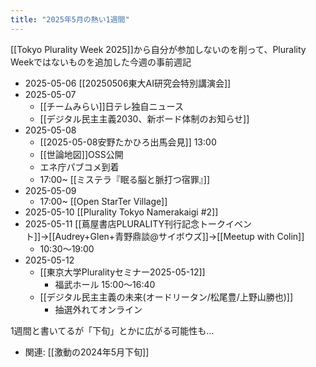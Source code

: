 ```yaml
---
title: "2025年5月の熱い1週間"
---
```


[[Tokyo Plurality Week 2025]]から自分が参加しないのを削って、Plurality Weekではないものを追加した今週の事前週記

- 2025-05-06 [[20250506東大AI研究会特別講演会]]
- 2025-05-07
    - [[チームみらい]]日テレ独自ニュース
    - [[デジタル民主主義2030、新ボード体制のお知らせ]]
- 2025-05-08
    - [[2025-05-08安野たかひろ出馬会見]] 13:00
    - [[世論地図]]OSS公開
    - エネ庁パブコメ到着
    - 17:00~ [[ミステラ『眠る脳と脈打つ宿罪』]]
- 2025-05-09
    - 17:00~ [[Open StarTer Village]]
- 2025-05-10 [[Plurality Tokyo Namerakaigi #2]]
- 2025-05-11 [[蔦屋書店PLURALITY刊行記念トークイベント]]→[[Audrey+Glen+青野鼎談@サイボウズ]]→[[Meetup with Colin]]
    - 10:30〜19:00
- 2025-05-12
    - [[東京大学Pluralityセミナー2025-05-12]]
        - 福武ホール 15:00〜16:40
    - [[デジタル民主主義の未来(オードリータン/松尾豊/上野山勝也)]]
        - 抽選外れてオンライン

1週間と書いてるが「下旬」とかに広がる可能性も...
- 関連: [[激動の2024年5月下旬]]
